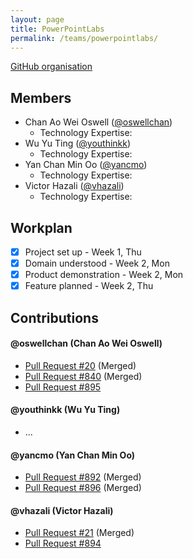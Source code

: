 ```yaml
---
layout: page
title: PowerPointLabs
permalink: /teams/powerpointlabs/
---
```

[GitHub organisation](https://github.com/nus-fboa2016-PL)
 
## Members
 - Chan Ao Wei Oswell ([@oswellchan](https://oswellchan.wordpress.com/))
   - Technology Expertise:
 - Wu Yu Ting ([@youthinkk](http://blog.nus.edu.sg/cs3281youthinkk/))
   - Technology Expertise:
 - Yan Chan Min Oo ([@yancmo](https://yancmo.wordpress.com/))
   - Technology Expertise:
 - Victor Hazali ([@vhazali](https://https://blog.nus.edu.sg/victorhz3281/))
   - Technology Expertise:

## Workplan

* [X] Project set up - Week 1, Thu
* [X] Domain understood - Week 2, Mon
* [X] Product demonstration - Week 2, Mon
* [X] Feature planned - Week 2, Thu

## Contributions
 
#### @oswellchan (Chan Ao Wei Oswell)
* [Pull Request #20](https://github.com/PowerPointLabs/PowerPointLabs-Website/pull/20) (Merged)
* [Pull Request #840](https://github.com/PowerPointLabs/PowerPointLabs/pull/893) (Merged) 
* [Pull Request #895](https://github.com/PowerPointLabs/PowerPointLabs/pull/895)

#### @youthinkk (Wu Yu Ting)
* ...

#### @yancmo (Yan Chan Min Oo)
* [Pull Request #892](https://github.com/PowerPointLabs/PowerPointLabs/pull/892) (Merged)
* [Pull Request #896](https://github.com/PowerPointLabs/PowerPointLabs/pull/896) (Merged)

#### @vhazali (Victor Hazali)
* [Pull Request #21](https://github.com/PowerPointLabs/PowerPointLabs-Website/pull/21) (Merged)
* [Pull Request #894](https://github.com/PowerPointLabs/PowerPointLabs/pull/894)

